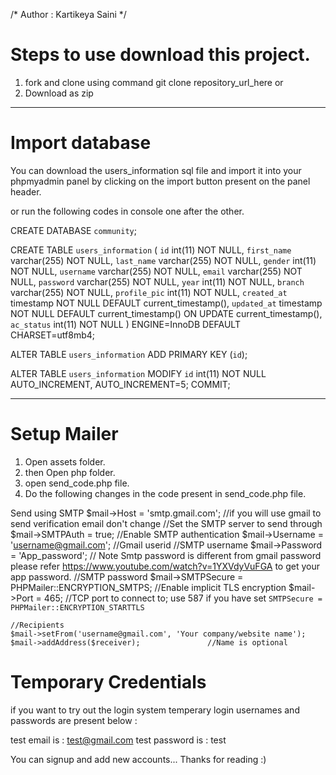 /* Author : Kartikeya Saini */


# Steps to use download this project.
1. fork and clone using command git clone repository_url_here
or 
2. Download as zip



*******************************************************************************
# Import database
You can download the users_information sql file and import it into your phpmyadmin panel by clicking on the import button present on the panel header.

or run the following codes in console one after the other.

CREATE DATABASE `community`;

CREATE TABLE `users_information` (
  `id` int(11) NOT NULL,
  `first_name` varchar(255) NOT NULL,
  `last_name` varchar(255) NOT NULL,
  `gender` int(11) NOT NULL,
  `username` varchar(255) NOT NULL,
  `email` varchar(255) NOT NULL,
  `password` varchar(255) NOT NULL,
  `year` int(11) NOT NULL,
  `branch` varchar(255) NOT NULL,
  `profile_pic` int(11) NOT NULL,
  `created_at` timestamp NOT NULL DEFAULT current_timestamp(),
  `updated_at` timestamp NOT NULL DEFAULT current_timestamp() ON UPDATE current_timestamp(),
  `ac_status` int(11) NOT NULL
) ENGINE=InnoDB DEFAULT CHARSET=utf8mb4;

ALTER TABLE `users_information`
  ADD PRIMARY KEY (`id`);
  
 ALTER TABLE `users_information`
  MODIFY `id` int(11) NOT NULL AUTO_INCREMENT, AUTO_INCREMENT=5;
COMMIT;

*******************************************************************************

# Setup Mailer
1. Open assets folder.
2. then Open php folder.
3. open send_code.php file.
4. Do the following changes in the code present in send_code.php file.

Send using SMTP
    $mail->Host       = 'smtp.gmail.com';        //if you will use gmail to send verification email don't change             //Set the SMTP server to send through
    $mail->SMTPAuth   = true;                                   //Enable SMTP authentication
    $mail->Username   = 'username@gmail.com';      //Gmail userid              //SMTP username
    $mail->Password   = 'App_password';        // Note Smtp password is different from gmail password please refer https://www.youtube.com/watch?v=1YXVdyVuFGA to get your app password.                      //SMTP password
    $mail->SMTPSecure = PHPMailer::ENCRYPTION_SMTPS;            //Enable implicit TLS encryption
    $mail->Port       = 465;                                    //TCP port to connect to; use 587 if you have set `SMTPSecure = PHPMailer::ENCRYPTION_STARTTLS`

    //Recipients
    $mail->setFrom('username@gmail.com', 'Your company/website name');
    $mail->addAddress($receiver);               //Name is optional
    
    
# Temporary Credentials
if you want to try out the login system temperary login usernames and passwords are present below :

test email is : test@gmail.com
test password is : test

You can signup and add new accounts...
Thanks for reading :)


